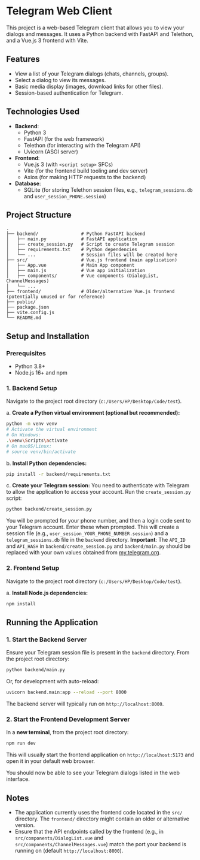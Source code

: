 # Telegram Web Client

This project is a web-based Telegram client that allows you to view your dialogs and messages. It uses a Python backend with FastAPI and Telethon, and a Vue.js 3 frontend with Vite.

## Features

- View a list of your Telegram dialogs (chats, channels, groups).
- Select a dialog to view its messages.
- Basic media display (images, download links for other files).
- Session-based authentication for Telegram.

## Technologies Used

- **Backend**:
  - Python 3
  - FastAPI (for the web framework)
  - Telethon (for interacting with the Telegram API)
  - Uvicorn (ASGI server)
- **Frontend**:
  - Vue.js 3 (with `<script setup>` SFCs)
  - Vite (for the frontend build tooling and dev server)
  - Axios (for making HTTP requests to the backend)
- **Database**:
  - SQLite (for storing Telethon session files, e.g., `telegram_sessions.db` and `user_session_PHONE.session`)

## Project Structure

```
.
├── backend/                # Python FastAPI backend
│   ├── main.py             # FastAPI application
│   ├── create_session.py   # Script to create Telegram session
│   ├── requirements.txt    # Python dependencies
│   └── ...                 # Session files will be created here
├── src/                    # Vue.js frontend (main application)
│   ├── App.vue             # Main App component
│   ├── main.js             # Vue app initialization
│   ├── components/         # Vue components (DialogList, ChannelMessages)
│   └── ...
├── frontend/               # Older/alternative Vue.js frontend (potentially unused or for reference)
├── public/
├── package.json
├── vite.config.js
└── README.md
```

## Setup and Installation

### Prerequisites

- Python 3.8+
- Node.js 16+ and npm

### 1. Backend Setup

Navigate to the project root directory (`c:/Users/HP/Desktop/Code/test`).

a. **Create a Python virtual environment (optional but recommended):**
   ```bash
   python -m venv venv
   # Activate the virtual environment
   # On Windows:
   .\venv\Scripts\activate
   # On macOS/Linux:
   # source venv/bin/activate
   ```

b. **Install Python dependencies:**
   ```bash
   pip install -r backend/requirements.txt
   ```

c. **Create your Telegram session:**
   You need to authenticate with Telegram to allow the application to access your account.
   Run the `create_session.py` script:
   ```bash
   python backend/create_session.py
   ```
   You will be prompted for your phone number, and then a login code sent to your Telegram account. Enter these when prompted. This will create a session file (e.g., `user_session_YOUR_PHONE_NUMBER.session`) and a `telegram_sessions.db` file in the `backend` directory.
   **Important**: The `API_ID` and `API_HASH` in `backend/create_session.py` and `backend/main.py` should be replaced with your own values obtained from [my.telegram.org](https://my.telegram.org/apps).

### 2. Frontend Setup

Navigate to the project root directory (`c:/Users/HP/Desktop/Code/test`).

a. **Install Node.js dependencies:**
   ```bash
   npm install
   ```

## Running the Application

### 1. Start the Backend Server

Ensure your Telegram session file is present in the `backend` directory.
From the project root directory:
```bash
python backend/main.py
```
Or, for development with auto-reload:
```bash
uvicorn backend.main:app --reload --port 8000
```
The backend server will typically run on `http://localhost:8000`.

### 2. Start the Frontend Development Server

In a **new terminal**, from the project root directory:
```bash
npm run dev
```
This will usually start the frontend application on `http://localhost:5173` and open it in your default web browser.

You should now be able to see your Telegram dialogs listed in the web interface.

## Notes

- The application currently uses the frontend code located in the `src/` directory. The `frontend/` directory might contain an older or alternative version.
- Ensure that the API endpoints called by the frontend (e.g., in `src/components/DialogList.vue` and `src/components/ChannelMessages.vue`) match the port your backend is running on (default `http://localhost:8000`).
